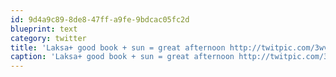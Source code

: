 ```yaml
---
id: 9d4a9c89-8de8-47ff-a9fe-9bdcac05fc2d
blueprint: text
category: twitter
title: 'Laksa+ good book + sun = great afternoon http://twitpic.com/3wv46r'
caption: 'Laksa+ good book + sun = great afternoon http://twitpic.com/3wv46r'
---
```

